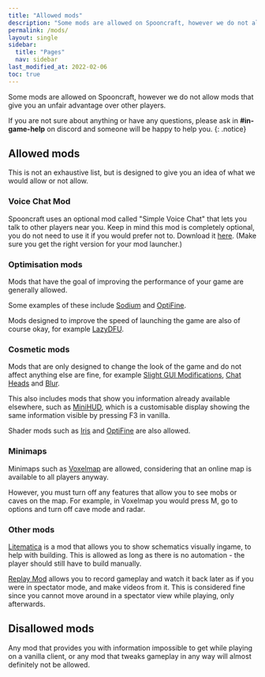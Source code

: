 ```yaml
---
title: "Allowed mods"
description: "Some mods are allowed on Spooncraft, however we do not allow mods that give you an unfair advantage over other players."
permalink: /mods/
layout: single
sidebar:
  title: "Pages"
  nav: sidebar
last_modified_at: 2022-02-06
toc: true
---
```


Some mods are allowed on Spooncraft, however we do not allow mods that give you an unfair advantage over other players.

If you are not sure about anything or have any questions, please ask in **#in-game-help** on discord and someone will be happy to help you.
{: .notice}

## Allowed mods

This is not an exhaustive list, but is designed to give you an idea of what we would allow or not allow.

### Voice Chat Mod
Spooncraft uses an optional mod called "Simple Voice Chat" that lets you talk to other players near you. Keep in mind this mod is completely optional, you do not need to use it if you would prefer not to. Download it [here](https://modrinth.com/mod/simple-voice-chat). (Make sure you get the right version for your mod launcher.)

### Optimisation mods
Mods that have the goal of improving the performance of your game are generally allowed.

Some examples of these include [Sodium](https://modrinth.com/mod/sodium) and [OptiFine](https://optifine.net/home).

Mods designed to improve the speed of launching the game are also of course okay, for example [LazyDFU](https://github.com/astei/lazydfu/releases).

### Cosmetic mods
Mods that are only designed to change the look of the game and do not affect anything else are fine, for example [Slight GUI Modifications](https://www.curseforge.com/minecraft/mc-mods/slight-gui-modifications), [Chat Heads](https://www.curseforge.com/minecraft/mc-mods/chat-heads) and [Blur](https://www.curseforge.com/minecraft/mc-mods/blur-fabric).

This also includes mods that show you information already available elsewhere, such as [MiniHUD](https://www.curseforge.com/minecraft/mc-mods/minihud), which is a customisable display showing the same information visible by pressing F3 in vanilla.

Shader mods such as [Iris](https://irisshaders.net/) and [OptiFine](https://optifine.net/home) are also allowed.

### Minimaps
Minimaps such as [Voxelmap](https://www.curseforge.com/minecraft/mc-mods/voxelmap) are allowed, considering that an online map is available to all players anyway.

However, you must turn off any features that allow you to see mobs or caves on the map. For example, in Voxelmap you would press M, go to options and turn off cave mode and radar.

### Other mods
[Litematica](https://www.curseforge.com/minecraft/mc-mods/litematica) is a mod that allows you to show schematics visually ingame, to help with building. This is allowed as long as there is no automation - the player should still have to build manually.

[Replay Mod](https://www.replaymod.com/download/) allows you to record gameplay and watch it back later as if you were in spectator mode, and make videos from it. This is considered fine since you cannot move around in a spectator view while playing, only afterwards.

## Disallowed mods

Any mod that provides you with information impossible to get while playing on a vanilla client, or any mod that tweaks gameplay in any way will almost definitely not be allowed.

